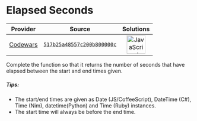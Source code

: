 [_metadata_:generated]: - "true"

# Elapsed Seconds

<!-- INFO TABLE BEGIN -->

| Provider                                        | Source                                                                               | Solutions                                                                                                                                                    |
| :---------------------------------------------: | :----------------------------------------------------------------------------------: | :----------------------------------------------------------------------------------------------------------------------------------------------------------: |
| [Codewars](../../../docs/providers/Codewars.md) | [`517b25a48557c200b800000c`](https://www.codewars.com/kata/517b25a48557c200b800000c) | [<img src="https://res.cloudinary.com/rascaltwo/image/upload/v1631924076/javascript_ehszr7.svg" alt="JavaScript" title="JavaScript" width="50" />](solve.js) |

<!-- INFO TABLE END -->

Complete the function so that it returns the number of seconds that have elapsed between the start and end times given.  

##### Tips:
- The start/end times are given as Date (JS/CoffeeScript), DateTime (C#), Time (Nim), datetime(Python) and Time (Ruby) instances.  
- The start time will always be before the end time.

